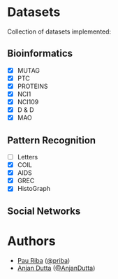 # Datasets

Collection of datasets implemented: 

## Bioinformatics
- [X] MUTAG
- [X] PTC
- [X] PROTEINS
- [X] NCI1
- [X] NCI109
- [X] D & D
- [X] MAO

## Pattern Recognition
- [ ] Letters
- [X] COIL
- [X] AIDS
- [X] GREC
- [X] HistoGraph

## Social Networks

# Authors

* [Pau Riba](http://www.cvc.uab.es/people/priba/) ([@priba](https://github.com/priba))
* [Anjan Dutta](https://sites.google.com/site/2adutta/) ([@AnjanDutta](https://github.com/AnjanDutta))

